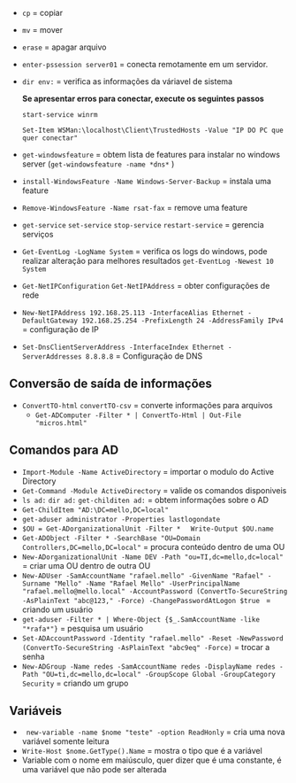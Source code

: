 * ``` cp ```  = copiar
* ``` mv ```  = mover
* ``` erase ``` = apagar arquivo
* ``` enter-pssession server01 ```  = conecta remotamente em um servidor.
* ``` dir env: ``` = verifica as informações da váriavel de sistema
  
  **Se apresentar erros para conectar, execute os seguintes passos**

  ``` start-service winrm ``` 

  ``` Set-Item WSMan:\localhost\Client\TrustedHosts -Value "IP DO PC que quer conectar" ``` 

* ``` get-windowsfeature ```  = obtem lista de features para instalar no windows server (``` get-windowsfeature -name *dns* ``` )
* ``` install-WindowsFeature -Name Windows-Server-Backup ``` = instala uma feature
* ``` Remove-WindowsFeature -Name rsat-fax ```  = remove uma feature
* ``` get-service ```  ``` set-service ```  ``` stop-service ``` ``` restart-service ```  = gerencia serviços
* ``` Get-EventLog -LogName System ```  = verifica os logs do windows, pode realizar alteração para melhores resultados ``` get-EventLog -Newest 10 System ``` 
* ``` Get-NetIPConfiguration ```  ``` Get-NetIPAddress ``` = obter configurações de rede
* ``` New-NetIPAddress 192.168.25.113 -InterfaceAlias Ethernet -DefaultGateway 192.168.25.254 -PrefixLength 24 -AddressFamily IPv4 ```  = configuração de IP
* ``` Set-DnsClientServerAddress -InterfaceIndex Ethernet -ServerAddresses 8.8.8.8 ```  = Configuração de DNS

## Conversão de saída de informações

* ``` ConvertTO-html ```  ``` convertTO-csv ```  = converte informações para arquivos 
  * ``` Get-ADComputer -Filter * | ConvertTo-Html | Out-File "micros.html" ``` 
## Comandos para AD

* ``` Import-Module -Name ActiveDirectory ``` = importar o modulo do Active Directory
* ``` Get-Command -Module ActiveDirectory ``` = valide os comandos disponiveis 
* ``` ls ad: ``` ``` dir ad: ``` ``` get-childiten ad: ```  = obtem informações sobre o AD
* ``` Get-ChildItem "AD:\DC=mello,DC=local" ``` 
* ``` get-aduser administrator -Properties lastlogondate ```
* ``` $OU = Get-ADorganizationalUnit -Filter *   ```  ``` Write-Output $OU.name  ``` 
* ``` Get-ADObject -Filter * -SearchBase "OU=Domain Controllers,DC=mello,DC=local" ``` = procura conteúdo dentro de uma OU
* ``` New-ADorganizationalUnit -Name DEV -Path "ou=TI,dc=mello,dc=local" ``` = criar uma OU dentro de outra OU
* ``` New-ADUser -SamAccountName "rafael.mello" -GivenName "Rafael" -Surname "Mello" -Name "Rafael Mello" -UserPrincipalName "rafael.mello@mello.local" -AccountPassword (ConvertTo-SecureString -AsPlainText "abc@123," -Force) -ChangePasswordAtLogon $true  ``` = criando um usuário
* ``` get-aduser -Filter * | Where-Object {$_.SamAccountName -like "*rafa*"} ```  = pesquisa um usuário
* ``` Set-ADAccountPassword -Identity "rafael.mello" -Reset -NewPassword (ConvertTo-SecureString -AsPlainText "abc9eq" -Force) ```  = trocar a senha
* ``` New-ADGroup -Name redes -SamAccountName redes -DisplayName redes -Path "OU=ti,dc=mello,dc=local" -GroupScope Global -GroupCategory Security ```  = criando um grupo

## Variáveis

* ``` new-variable -name $nome "teste" -option ReadHonly```  = cria uma nova variável somente leitura
* ``` Write-Host $nome.GetType().Name ```  = mostra o tipo que é a variável
* Variable com o nome em maiúsculo, quer dizer que é uma constante, é uma variável que não pode ser alterada